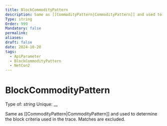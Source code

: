 ```yaml
---
title: BlockCommodityPattern
description: Same as [[CommodityPattern|CommodityPattern]] and used to determine the block criteria used in the trace. Matches are excluded.
Type: string
Order: 999
Mandatory: false
permalink: 
aliases: 
draft: false
date: 2024-10-20
tags:
  - ApiParameter
  - BlockCommodityPattern
  - NetCon2
---
```

# BlockCommodityPattern

Type of: _string_
Unique: __

Same as [[CommodityPattern|CommodityPattern]] and used to determine the block criteria used in the trace. Matches are excluded.
